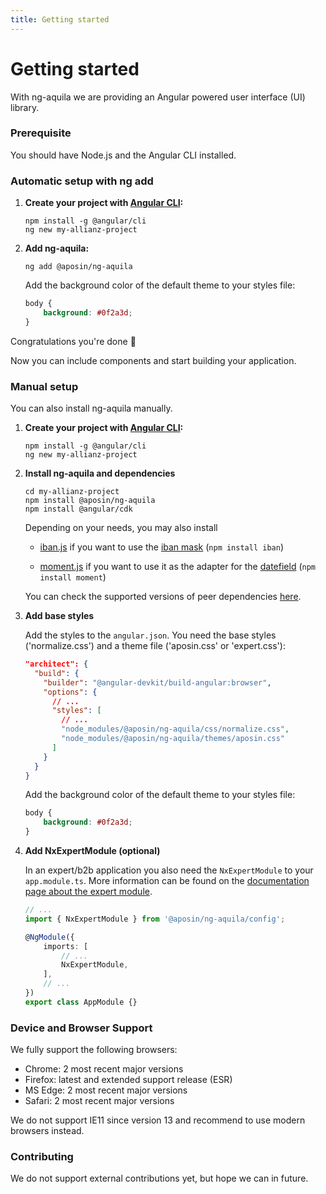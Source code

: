```yaml
---
title: Getting started
---
```


# Getting started

With ng-aquila we are providing an Angular powered user interface (UI) library.

### Prerequisite

You should have Node.js and the Angular CLI installed.

### Automatic setup with ng add

1. **Create your project with [Angular CLI](https://cli.angular.io/):**

    ```console
    npm install -g @angular/cli
    ng new my-allianz-project
    ```

2. **Add ng-aquila:**

    ```console
    ng add @aposin/ng-aquila
    ```

    Add the background color of the default theme to your styles file:

    ```scss
    body {
        background: #0f2a3d;
    }
    ```

Congratulations you're done 💪

Now you can include components and start building your application.

### Manual setup

You can also install ng-aquila manually.

1. **Create your project with [Angular CLI](https://cli.angular.io/):**

    ```
    npm install -g @angular/cli
    ng new my-allianz-project
    ```

2. **Install ng-aquila and dependencies**

    ```
    cd my-allianz-project
    npm install @aposin/ng-aquila
    npm install @angular/cdk
    ```

    Depending on your needs, you may also install

    - [iban.js](https://github.com/arhs/iban.js/) if you want to use the [iban mask](./documentation/mask/overview#iban-mask) (`npm install iban`)

    - [moment.js](https://github.com/moment/moment) if you want to use it as the adapter for the [datefield](./documentation/datefield/overview) (`npm install moment`)

    You can check the supported versions of peer dependencies [here](https://github.com/allianz/ng-aquila/blob/main/projects/ng-aquila/src/package.json).

3. **Add base styles**

    Add the styles to the `angular.json`. You need the base styles ('normalize.css') and a theme file ('aposin.css' or 'expert.css'):

    ```json
    "architect": {
      "build": {
        "builder": "@angular-devkit/build-angular:browser",
        "options": {
          // ...
          "styles": [
            // ...
            "node_modules/@aposin/ng-aquila/css/normalize.css",
            "node_modules/@aposin/ng-aquila/themes/aposin.css"
          ]
        }
      }
    }
    ```

    Add the background color of the default theme to your styles file:

    ```css
    body {
        background: #0f2a3d;
    }
    ```

4. **Add NxExpertModule (optional)**

    In an expert/b2b application you also need the `NxExpertModule` to your `app.module.ts`. More information can be found on the [documentation page about the expert module](./documentation/config/overview).

    ```ts
    // ...
    import { NxExpertModule } from '@aposin/ng-aquila/config';

    @NgModule({
        imports: [
            // ...
            NxExpertModule,
        ],
        // ...
    })
    export class AppModule {}
    ```

### Device and Browser Support

We fully support the following browsers:

-   Chrome: 2 most recent major versions
-   Firefox: latest and extended support release (ESR)
-   MS Edge: 2 most recent major versions
-   Safari: 2 most recent major versions

We do not support IE11 since version 13 and recommend to use modern browsers instead.

### Contributing

We do not support external contributions yet, but hope we can in future.
